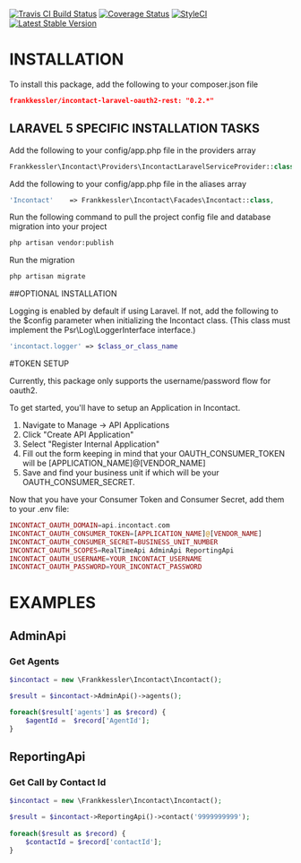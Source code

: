 [![Travis CI Build Status](https://api.travis-ci.org/frankkessler/incontact-laravel-oauth2-rest.svg)](https://travis-ci.org/frankkessler/incontact-laravel-oauth2-rest/)
[![Coverage Status](https://coveralls.io/repos/github/frankkessler/incontact-laravel-oauth2-rest/badge.svg?branch=master)](https://coveralls.io/github/frankkessler/incontact-laravel-oauth2-rest?branch=master)
[![StyleCI](https://styleci.io/repos/45960401/shield)](https://styleci.io/repos/45960401)
[![Latest Stable Version](https://poser.pugx.org/frankkessler/incontact-laravel-oauth2-rest/v/stable)](https://packagist.org/packages/frankkessler/incontact-laravel-oauth2-rest)

# INSTALLATION

To install this package, add the following to your composer.json file

```json
frankkessler/incontact-laravel-oauth2-rest: "0.2.*"
```

## LARAVEL 5 SPECIFIC INSTALLATION TASKS
Add the following to your config/app.php file in the providers array

```php
Frankkessler\Incontact\Providers\IncontactLaravelServiceProvider::class,
```

Add the following to your config/app.php file in the aliases array

```php
'Incontact'    => Frankkessler\Incontact\Facades\Incontact::class,
```

Run the following command to pull the project config file and database migration into your project

```bash
php artisan vendor:publish
```

Run the migration

```bash
php artisan migrate
```

##OPTIONAL INSTALLATION

Logging is enabled by default if using Laravel.  If not, add the following to the $config parameter when initializing the Incontact class.  (This class must implement the Psr\Log\LoggerInterface interface.)

```php
'incontact.logger' => $class_or_class_name
```

#TOKEN SETUP

Currently, this package only supports the username/password flow for oauth2.

To get started, you'll have to setup an Application in Incontact.
1. Navigate to Manage -> API Applications
2. Click "Create API Application"
3. Select "Register Internal Application"
4. Fill out the form keeping in mind that your OAUTH_CONSUMER_TOKEN will be [APPLICATION_NAME]@[VENDOR_NAME]
5. Save and find your business unit if which will be your OAUTH_CONSUMER_SECRET.

Now that you have your Consumer Token and Consumer Secret, add them to your .env file:

```php
INCONTACT_OAUTH_DOMAIN=api.incontact.com
INCONTACT_OAUTH_CONSUMER_TOKEN=[APPLICATION_NAME]@[VENDOR_NAME]
INCONTACT_OAUTH_CONSUMER_SECRET=BUSINESS_UNIT_NUMBER
INCONTACT_OAUTH_SCOPES=RealTimeApi AdminApi ReportingApi
INCONTACT_OAUTH_USERNAME=YOUR_INCONTACT_USERNAME
INCONTACT_OAUTH_PASSWORD=YOUR_INCONTACT_PASSWORD
```

# EXAMPLES

## AdminApi

### Get Agents

```php
$incontact = new \Frankkessler\Incontact\Incontact();

$result = $incontact->AdminApi()->agents();

foreach($result['agents'] as $record) {
    $agentId =  $record['AgentId'];
}
```

## ReportingApi

### Get Call by Contact Id

```php
$incontact = new \Frankkessler\Incontact\Incontact();

$result = $incontact->ReportingApi()->contact('9999999999');
                                      
foreach($result as $record) {
    $contactId = $record['contactId'];
}
```